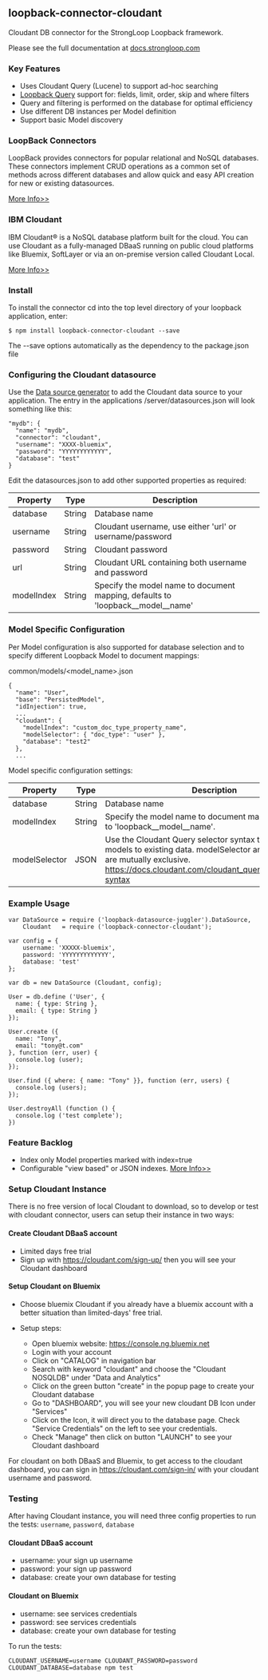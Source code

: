 ## loopback-connector-cloudant

Cloudant DB connector for the StrongLoop Loopback framework.

Please see the full documentation at [docs.strongloop.com](https://docs.strongloop.com/display/public/LB/Cloudant+connector)

### Key Features

* Uses Cloudant Query (Lucene) to support ad-hoc searching
* [Loopback Query](https://docs.strongloop.com/display/public/LB/Querying+data) support for: fields, limit, order, skip and where filters
* Query and filtering is performed on the database for optimal efficiency
* Use different DB instances per Model definition
* Support basic Model discovery

### LoopBack Connectors

LoopBack provides connectors for popular relational and NoSQL databases.
These connectors implement CRUD operations as a common set of methods
across different databases and allow quick and easy API creation for new
or existing datasources.

[More Info>>](https://www.ng.bluemix.net/docs/starters/LoopBack/index.html)

### IBM Cloudant

IBM Cloudant® is a NoSQL database platform built for the cloud. You can
use Cloudant as a fully-managed DBaaS running on public cloud platforms
like Bluemix, SoftLayer or via an on-premise version called Cloudant
Local.

[More Info>>](https://www.ng.bluemix.net/docs/services/Cloudant/index.html)

### Install

To install the connector cd into the top level directory of your
loopback application, enter:

```
$ npm install loopback-connector-cloudant --save
```

The --save options automatically as the dependency to the package.json
file

### Configuring the Cloudant datasource

Use the [Data source generator](https://docs.strongloop.com/display/public/LB/Data+source+generator) to add the Cloudant data source to your
application. The entry in the applications /server/datasources.json will
look something like this:

```
"mydb": {
  "name": "mydb",
  "connector": "cloudant",
  "username": "XXXX-bluemix",
  "password": "YYYYYYYYYYYY",
  "database": "test"
}
```

Edit the datasources.json to add other supported properties as required:

Property  | Type | Description
----------| -----| --------
database  | String | Database name
username  | String | Cloudant username, use either 'url' or username/password
password  | String | Cloudant password
url       | String | Cloudant URL containing both username and password
modelIndex | String | Specify the model name to document mapping, defaults to 'loopback\_\_model\_\_name'


### Model Specific Configuration

Per Model configuration is also supported for database selection and to
specify different Loopback Model to document mappings:

common/models/<model_name>.json
```
{
  "name": "User",
  "base": "PersistedModel",
  "idInjection": true,
  ...
  "cloudant": {
    "modelIndex": "custom_doc_type_property_name",
    "modelSelector": { "doc_type": "user" },
    "database": "test2"
  },
  ...
```
Model specific configuration settings:

Property  | Type | Description
----------| -----| --------
database  | String | Database name
modelIndex | String | Specify the model name to document mapping, defaults to 'loopback\_\_model\_\_name'. 
modelSelector | JSON | Use the Cloudant Query selector syntax to associate models to existing data. modelSelector and modelIndex are mutually exclusive. https://docs.cloudant.com/cloudant_query.html#selector-syntax

### Example Usage

```
var DataSource = require ('loopback-datasource-juggler').DataSource,
    Cloudant   = require ('loopback-connector-cloudant');

var config = {
    username: 'XXXXX-bluemix',
    password: 'YYYYYYYYYYYYY',
    database: 'test'
};

var db = new DataSource (Cloudant, config);

User = db.define ('User', {
  name: { type: String },
  email: { type: String }
});

User.create ({
  name: "Tony",
  email: "tony@t.com"
}, function (err, user) {
  console.log (user);
});

User.find ({ where: { name: "Tony" }}, function (err, users) {
  console.log (users);
});

User.destroyAll (function () {
  console.log ('test complete');
})
```

### Feature Backlog

* Index only Model properties marked with index=true
* Configurable "view based" or JSON indexes. [More Info>>](https://cloudant.com/blog/mango-json-vs-text-indexes)

### Setup Cloudant Instance

There is no free version of local Cloudant to download, so to develop or test with cloudant connector, users can setup their instance in two ways:

#### Create Cloudant DBaaS account

  - Limited days free trial
  - Sign up with https://cloudant.com/sign-up/ then you will see your Cloudant dashboard

#### Setup Cloudant on Bluemix

  - Choose bluemix Cloudant if you already have a bluemix account with a better situation than limited-days' free trial.

  - Setup steps:

    - Open bluemix website: https://console.ng.bluemix.net
    - Login with your account
    - Click on "CATALOG" in navigation bar 
    - Search with keyword "cloudant" and choose the "Cloudant NOSQLDB" under "Data and Analytics"
    - Click on the green button "create" in the popup page to create your Cloudant database
    - Go to "DASHBOARD", you will see your new cloudant DB Icon under "Services"
    - Click on the Icon, it will direct you to the database page. Check "Service Credentials" on the left to see your credentials.
    - Check "Manage" then click on button "LAUNCH" to see your Cloudant dashboard

For cloudant on both DBaaS and Bluemix, to get access to the cloudant dashboard, you can sign in  https://cloudant.com/sign-in/ with your cloudant username and password.

### Testing

After having Cloudant instance, you will need three config properties to run the tests: `username`, `password`, `database` 

#### Cloudant DBaaS account
  
  - username: your sign up username
  - password: your sign up password
  - database: create your own database for testing

#### Cloudant on Bluemix

  - username: see services credentials
  - password: see services credentials
  - database: create your own database for testing

To run the tests:

```
CLOUDANT_USERNAME=username CLOUDANT_PASSWORD=password CLOUDANT_DATABASE=database npm test
```
